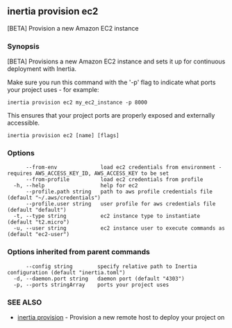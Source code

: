 ## inertia provision ec2

[BETA] Provision a new Amazon EC2 instance

### Synopsis

[BETA] Provisions a new Amazon EC2 instance and sets it up for continuous deployment
with Inertia. 

Make sure you run this command with the '-p' flag to indicate what ports
your project uses - for example:

	inertia provision ec2 my_ec2_instance -p 8000

This ensures that your project ports are properly exposed and externally accessible.


```
inertia provision ec2 [name] [flags]
```

### Options

```
      --from-env              load ec2 credentials from environment - requires AWS_ACCESS_KEY_ID, AWS_ACCESS_KEY to be set
      --from-profile          load ec2 credentials from profile
  -h, --help                  help for ec2
      --profile.path string   path to aws profile credentials file (default "~/.aws/credentials")
      --profile.user string   user profile for aws credentials file (default "default")
  -t, --type string           ec2 instance type to instantiate (default "t2.micro")
  -u, --user string           ec2 instance user to execute commands as (default "ec2-user")
```

### Options inherited from parent commands

```
      --config string        specify relative path to Inertia configuration (default "inertia.toml")
  -d, --daemon.port string   daemon port (default "4303")
  -p, --ports stringArray    ports your project uses
```

### SEE ALSO

* [inertia provision](inertia_provision.md)	 - Provision a new remote host to deploy your project on

